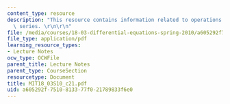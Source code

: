```yaml
---
content_type: resource
description: "This resource contains information related to operations on fourier\
  \ series. \r\n\r\n"
file: /media/courses/18-03-differential-equations-spring-2010/a605292f7510813377f021789833f6e0_MIT18_03S10_c21.pdf
file_type: application/pdf
learning_resource_types:
- Lecture Notes
ocw_type: OCWFile
parent_title: Lecture Notes
parent_type: CourseSection
resourcetype: Document
title: MIT18_03S10_c21.pdf
uid: a605292f-7510-8133-77f0-21789833f6e0
---
```

